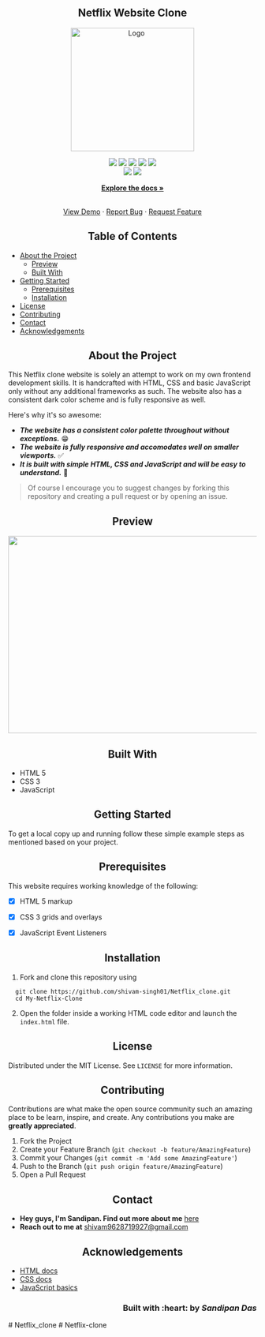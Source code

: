<h2 align="center">Netflix Website Clone</h2>

<p align="center">
   <img src="img/Preview.gif" alt="Logo" height=250 width=250/>
</p>

<p align='center'> 
   <img src="https://img.shields.io/github/issues/sandip2224/My-Netflix-Clone?style=for-the-badge" />
   <img src="https://img.shields.io/github/stars/sandip2224/My-Netflix-Clone?style=for-the-badge" />
   <img src="https://img.shields.io/github/forks/sandip2224/My-Netflix-Clone?style=for-the-badge" />
   <img src="https://img.shields.io/github/contributors/sandip2224/My-Netflix-Clone?style=for-the-badge" />
   <img src="https://img.shields.io/badge/License-MIT-orange.svg?style=for-the-badge" /><br>
   <img src="https://img.shields.io/github/issues-pr/sandip2224/My-Netflix-Clone?color=purple&style=for-the-badge" />
   <img src="https://img.shields.io/github/issues-pr-closed-raw/sandip2224/My-Netflix-Clone?color=purple&style=for-the-badge" /></a><br>
</p>
<p align="center">
  <a href="https://github.com/shivam-singh01/Netflix_clone"><strong>Explore the docs »</strong></a>
</p>

<!-- PROJECT LOGO -->
  <p align="center">
    <br />
    <a href="https://github.com/shivam-singh01/Netflix_clone">View Demo</a>
    ·
    <a href="https://github.com/shivam-singh01/Netflix_clone/issues">Report Bug</a>
    ·
    <a href="https://github.com/shivam-singh01/Netflix_clone/issues">Request Feature</a>
  </p>

<!-- TABLE OF CONTENTS -->
<h2 align="center">Table of Contents</h2>

- [About the Project](#about-the-project)
  - [Preview](#preview)
  - [Built With](#built-with)
- [Getting Started](#getting-started)
  - [Prerequisites](#prerequisites)
  - [Installation](#installation)
- [License](#license)
- [Contributing](#contributing)
- [Contact](#contact)
- [Acknowledgements](#acknowledgements)



<!-- ABOUT THE PROJECT -->

<h2 align="center">About the Project</h2>

This Netflix clone website is solely an attempt to work on my own frontend development skills. It is handcrafted with HTML, CSS and basic JavaScript only without any additional frameworks as such. The website also has a consistent dark color scheme and is fully responsive as well. 


Here's why it's so awesome:  

- ***The website has a consistent color palette throughout without exceptions.*** 😁  
- ***The website is fully responsive and accomodates well on smaller viewports.*** ✅  
- ***It is built with simple HTML, CSS and JavaScript and will be easy to understand.*** 🖖  

> Of course I encourage you to suggest changes by forking this repository and creating a pull request or by opening an issue.

<!-- Preview -->
<h2 align="center">Preview</h2>

<p align="center"><img src="img/mockup1.jpg" height=400 width=800/></p>


<!-- BUILT WITH -->  

<h2 align="center">Built With</h2>

- HTML 5
- CSS 3
- JavaScript

<!-- GETTING STARTED -->

<h2 align="center">Getting Started</h2>

To get a local copy up and running follow these simple example steps as mentioned based on your project.  

<!-- PREREQUISITES -->

<h2 align="center">Prerequisites</h2>

This website requires working knowledge of the following: 

- [x] HTML 5 markup
- [x] CSS 3 grids and overlays
- [x] JavaScript Event Listeners


<!-- INSTALLATION -->
<h2 align="center">Installation</h2>

1. Fork and clone this repository using  

```
  git clone https://github.com/shivam-singh01/Netflix_clone.git
  cd My-Netflix-Clone 
```  

2. Open the folder inside a working HTML code editor and launch the `index.html` file.


<!-- LICENSE -->  

<h2 align="center">License</h2>

Distributed under the MIT License. See `LICENSE` for more information.  



<!-- CONTRIBUTING -->
<h2 align="center">Contributing</h2>

Contributions are what make the open source community such an amazing place to be learn, inspire, and create. Any contributions you make are **greatly appreciated**.

1. Fork the Project
2. Create your Feature Branch (`git checkout -b feature/AmazingFeature`)
3. Commit your Changes (`git commit -m 'Add some AmazingFeature'`)
4. Push to the Branch (`git push origin feature/AmazingFeature`)
5. Open a Pull Request  


<!-- CONTACT --> 

<h2 align="center">Contact</h2>

- **Hey guys, I'm Sandipan. Find out more about me** [ here](https://linkedin.com/in/shivam-singh01)  
- **Reach out to me at** [ shivam9628719927@gmail.com](shivam9628719927@gmail.com)  



<!-- ACKNOWLEDGEMENTS -->

<h2 align="center">Acknowledgements</h2>

* [HTML docs](https://www.w3schools.com/html/)
* [CSS docs](https://www.w3schools.com/css/default.asp)
* [JavaScript basics](https://www.w3schools.com/js/default.asp)

<h3 align="right">Built with :heart: by <em>Sandipan Das</em></h3>
# Netflix_clone
# Netflix-clone

